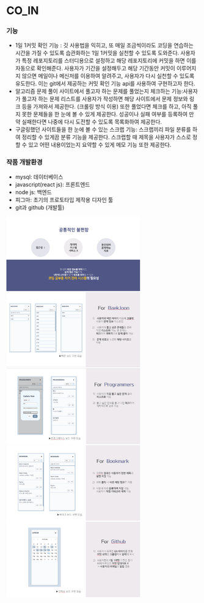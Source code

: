 # CO_IN

### 기능
- 1일 1커밋 확인 기능 : 깃 사용법을 익히고, 또 매일 조금씩이라도 코딩을 연습하는 시간을 가질 수 있도록 습관화하는 1일 1커밋을 실천할 수 있도록 도와준다. 사용자가 특정 레포지토리를 스터디용으로 설정하고 해당 레포지토리에 커밋을 하면 이를 자동으로 확인해준다. 사용자가 기간을 설정해두고 해당 기간동안 커밋이 이루어지지 않으면 메일이나 메신저를 이용하여 알려주고, 사용자가 다시 실천할 수 있도록 유도한다. 이는 git에서 제공하는 커밋 확인 기능 api를 사용하여 구현하고자 한다.
- 알고리즘 문제 풀이 사이트에서 풀고자 하는 문제를 풀었는지 체크하는 기능:사용자가 풀고자 하는 문제 리스트를 사용자가 작성하면 해당 사이트에서 문제 정보와 링크 등을 가져와서 제공한다. (크롤링 방식 이용) 또한 풀었다면 체크를 하고, 아직 풀지 못한 문제들을 한 눈에 볼 수 있게 제공한다. 성공이나 실패 여부를 등록하여 만약 실패한다면 나중에 다시 도전할 수 있도록 목록화하여 제공한다.
- 구글링했던 사이트들을 한 눈에 볼 수 있는 스크랩 기능: 스크랩끼리 파일 분류를 하여 정리할 수 있게끔 분류 기능을 제공한다. 스크랩할 때 제목을 사용자가 스스로 정할 수 있고 어떤 내용이었는지 요약할 수 있게 메모 기능 또한 제공한다.

### 작품 개발환경
- mysql: 데이터베이스
- javascript(react js): 프론트엔드
- node js: 백엔드
- 피그마: 초기의 프로토타입 제작용 디자인 툴
- git과 github (개발툴)
 
<img src="./img/1.PNG" width = 350>
<img src="./img/2.PNG" width = 350>
<img src="./img/3.PNG" width = 350>
<img src="./img/4.PNG" width = 350>
<img src="./img/5.PNG" width = 350>

